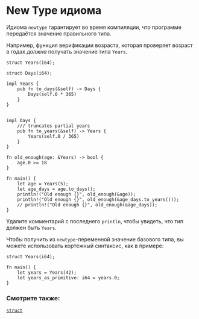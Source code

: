 # New Type идиома

Идиома `newtype` гарантирует во время компиляции, 
что программе передаётся значение правильного типа.

Например, функция верификации возраста, которая проверяет 
возраст в годах *должна* получать значение типа 
`Years`.

```rust,
struct Years(i64);

struct Days(i64);

impl Years {
    pub fn to_days(&self) -> Days {
        Days(self.0 * 365)
    }
}


impl Days {
    /// truncates partial years
    pub fn to_years(&self) -> Years {
        Years(self.0 / 365)
    }
}

fn old_enough(age: &Years) -> bool {
    age.0 >= 18
}

fn main() {
    let age = Years(5);
    let age_days = age.to_days();
    println!("Old enough {}", old_enough(&age));
    println!("Old enough {}", old_enough(&age_days.to_years()));
    // println!("Old enough {}", old_enough(&age_days));
}
```

Удалите комментарий с последнего `println`, чтобы увидеть, что тип 
должен быть `Years`.

Чтобы получить из `newtype`-переменной значение 
базового типа, вы можете использовать кортежный синтаксис, 
как в примере:

```rust,
struct Years(i64);

fn main() {
    let years = Years(42);
    let years_as_primitive: i64 = years.0;
}
```

### Смотрите также:

[`struct`](../custom_types/structs.md)
